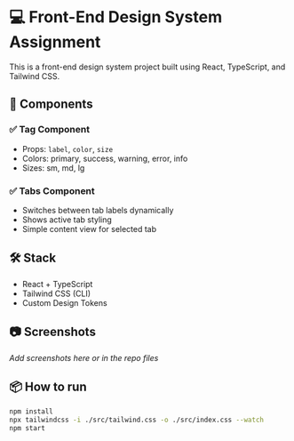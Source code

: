 # 💻 Front-End Design System Assignment

This is a front-end design system project built using React, TypeScript, and Tailwind CSS.

## 🧩 Components

### ✅ Tag Component
- Props: `label`, `color`, `size`
- Colors: primary, success, warning, error, info
- Sizes: sm, md, lg

### ✅ Tabs Component
- Switches between tab labels dynamically
- Shows active tab styling
- Simple content view for selected tab

## 🛠️ Stack
- React + TypeScript
- Tailwind CSS (CLI)
- Custom Design Tokens

## 📷 Screenshots
*Add screenshots here or in the repo files*

## 📦 How to run

```bash
npm install
npx tailwindcss -i ./src/tailwind.css -o ./src/index.css --watch
npm start
